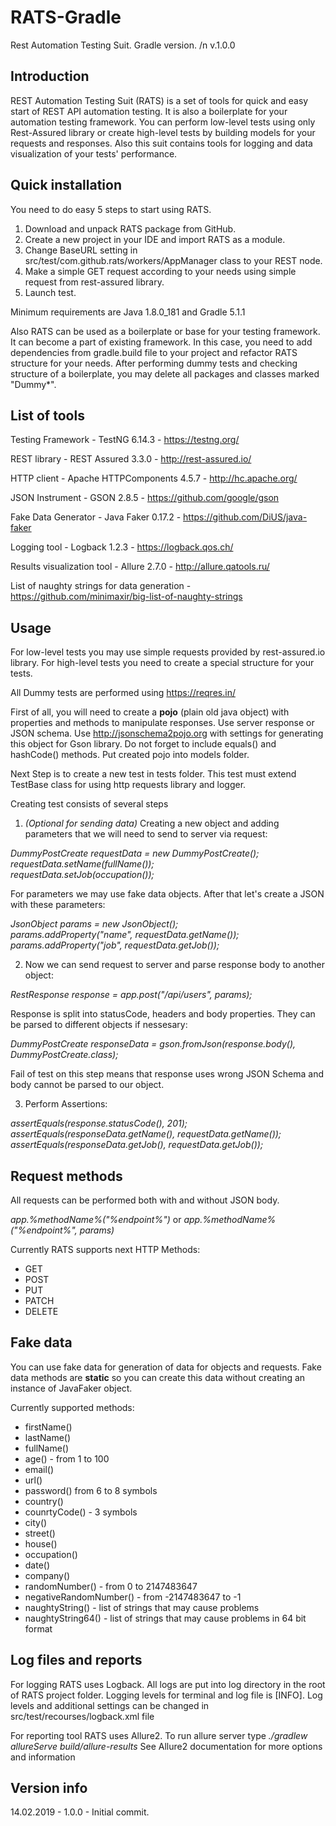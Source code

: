 # RATS-Gradle
Rest Automation Testing Suit. Gradle version. /n
v.1.0.0

## Introduction

REST Automation Testing Suit (RATS) is a set of tools for quick and easy start of REST API automation testing. It is also a boilerplate for your automation testing framework. You can perform low-level tests using only Rest-Assured library or create high-level tests by building models for your requests and responses. Also this suit contains tools for logging and data visualization of your tests' performance.

## Quick installation
You need to do easy 5 steps to start using RATS.

1.  Download and unpack RATS package from GitHub.
2.  Create a new project in your IDE and import RATS as a module.
3.  Change BaseURL setting in src/test/com.github.rats/workers/AppManager class to your REST node.
4.  Make a simple GET request according to your needs using simple request from rest-assured library.
5.  Launch test.

Minimum requirements are Java 1.8.0_181 and Gradle 5.1.1

Also RATS can be used as a boilerplate or base for your testing framework. It can become a part of existing framework.
In this case, you need to add dependencies from gradle.build file to your project and refactor RATS structure for your needs.
After performing dummy tests and checking structure of a boilerplate, you may delete all packages and classes marked "Dummy*".

## List of tools
Testing Framework - TestNG 6.14.3 - https://testng.org/

REST library - REST Assured 3.3.0 - http://rest-assured.io/

HTTP client - Apache HTTPComponents 4.5.7 - http://hc.apache.org/

JSON Instrument - GSON 2.8.5 - https://github.com/google/gson 

Fake Data Generator - Java Faker 0.17.2 - https://github.com/DiUS/java-faker

Logging tool - Logback 1.2.3 - https://logback.qos.ch/

Results visualization tool - Allure 2.7.0 - http://allure.qatools.ru/

List of naughty strings for data generation - https://github.com/minimaxir/big-list-of-naughty-strings

## Usage
For low-level tests you may use simple requests provided by rest-assured.io library.
For high-level tests you need to create a special structure for your tests.

All Dummy tests are performed using https://reqres.in/

First of all, you will need to create a **pojo** (plain old java object) with properties and methods to manipulate responses. Use server response or JSON schema. Use http://jsonschema2pojo.org with settings for generating this object for Gson library. Do not forget to include equals() and hashCode() methods. Put created pojo into models folder.

Next Step is to create a new test in tests folder. This test must extend TestBase class for using http requests library and logger. 

Creating test consists of several steps

 1. *(Optional for sending data)* Creating a new object and adding parameters that we will need to send to server via request:
 
*DummyPostCreate requestData = new DummyPostCreate();  
requestData.setName(fullName());  
requestData.setJob(occupation());*

For parameters we may use fake data objects.
After that let's create a JSON with these parameters:

*JsonObject params = new JsonObject();  
params.addProperty("name", requestData.getName());  
params.addProperty("job", requestData.getJob());*

 2. Now we can send request to server and parse response body to another object:
 
 *RestResponse response = app.post("/api/users", params);*
 
 Response is split into statusCode, headers and body properties. They can be parsed to different objects if nessesary:

*DummyPostCreate responseData = gson.fromJson(response.body(), DummyPostCreate.class);*

Fail of test on this step means that response uses wrong JSON Schema and body cannot be parsed to our object.

 3. Perform Assertions:
 
 *assertEquals(response.statusCode(), 201);  
assertEquals(responseData.getName(), requestData.getName());  
assertEquals(responseData.getJob(), requestData.getJob());*

## Request methods
All requests can be performed both with and without JSON body.

*app.%methodName%("%endpoint%")* or
*app.%methodName%("%endpoint%", params)*

Currently RATS supports next HTTP Methods:

 - GET
 - POST
 - PUT
 - PATCH
 - DELETE

## Fake data
You can use fake data for generation of data for objects and requests. Fake data methods are **static** so you can create this data without creating an instance of JavaFaker object. 

Currently supported methods:

 - firstName()
 - lastName()
 - fullName()
 - age() - from 1 to 100
 - email()
 - url()
 - password() from 6 to 8 symbols
 - country()
 - counrtyCode() - 3 symbols
 - city()
 - street()
 - house()
 - occupation()
 - date()
 - company()
 - randomNumber() - from 0 to 2147483647
 - negativeRandomNumber() - from -2147483647 to -1
 - naughtyString() - list of strings that may cause problems
 - naughtyString64() - list of strings that may cause problems in 64 bit format

## Log files and reports
For logging RATS uses Logback. All logs are put into log directory in the root of RATS project folder. Logging levels for terminal and log file is [INFO]. Log levels and additional settings can be changed in src/test/recourses/logback.xml file 

For reporting tool RATS uses Allure2. To run allure server type 
*./gradlew allureServe build/allure-results*
See Allure2 documentation for more options and information

## Version info
14.02.2019 - 1.0.0 - Initial commit.



